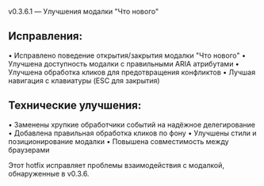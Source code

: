 v0.3.6.1 — Улучшения модалки "Что нового"

## Исправления:
• Исправлено поведение открытия/закрытия модалки "Что нового"
• Улучшена доступность модалки с правильными ARIA атрибутами
• Улучшена обработка кликов для предотвращения конфликтов
• Лучшая навигация с клавиатуры (ESC для закрытия)

## Технические улучшения:
• Заменены хрупкие обработчики событий на надёжное делегирование
• Добавлена правильная обработка кликов по фону
• Улучшены стили и позиционирование модалки
• Повышена совместимость между браузерами

Этот hotfix исправляет проблемы взаимодействия с модалкой, обнаруженные в v0.3.6.












